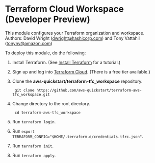 
# Terraform Cloud Workspace (Developer Preview)
This module configures your Terraform organization and workspace.  
Authors: David Wright (dwright@hashicorp.com) and Tony Vattahil (tonynv@amazon.com)

To deploy this module, do the following:
1. Install Terraform. (See [Install Terraform](https://learn.hashicorp.com/tutorials/terraform/install-cli) for a tutorial.) 
2. Sign up and log into [Terraform Cloud](https://app.terraform.io/signup/account). (There is a free tier available.)
3. Clone the **aws-quickstart/terraform-tfc_workspace** repository.

        git clone https://github.com/aws-quickstart/terraform-aws-tfc_workspace.git

4. Change directory to the root directory.

        cd terraform-aws-tfc_workspace

5. Run `terraform login`.
6. Run `export TERRAFORM_CONFIG="$HOME/.terraform.d/credentials.tfrc.json"`.
7. Run `terraform init`.
8. Run `terraform apply`.
